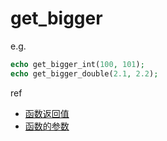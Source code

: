 # get_bigger

e.g.

``` php
echo get_bigger_int(100, 101);
echo get_bigger_double(2.1, 2.2);
```

ref
- [函数返回值](http://www.walu.cc/phpbook/6.1.md)
- [函数的参数](http://www.walu.cc/phpbook/7.1.md)

